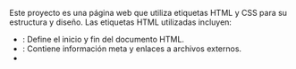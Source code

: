 
Este proyecto es una página web que utiliza etiquetas HTML y CSS para su estructura y diseño. 
Las etiquetas HTML utilizadas incluyen:
- <html>: Define el inicio y fin del documento HTML.
- <head>: Contiene información meta y enlaces a archivos externos.
- <title>: Define el título de la página.
- <body>: Contiene el contenido visible de la página.

Las etiquetas CSS utilizadas incluyen:
- selector { propiedad: valor; }: Define estilos para los elementos seleccionados.
- background-color: Define el color de fondo de un elemento.
- font-family: Define la fuente de texto utilizada.
- color: Define el color del texto.
- margin: Define los márgenes de un elemento.
- padding: Define el espacio interno de un elemento.

Este proyecto tiene como objetivo crear una página web con un diseño atractivo y una estructura bien organizada utilizando HTML y CSS.

